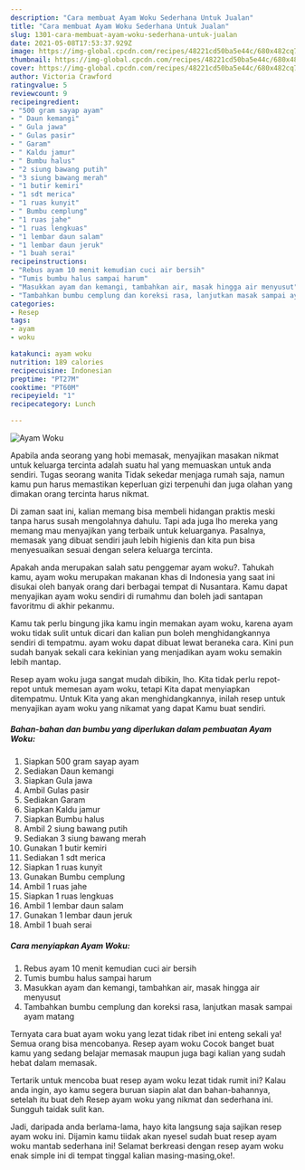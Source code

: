 ```yaml
---
description: "Cara membuat Ayam Woku Sederhana Untuk Jualan"
title: "Cara membuat Ayam Woku Sederhana Untuk Jualan"
slug: 1301-cara-membuat-ayam-woku-sederhana-untuk-jualan
date: 2021-05-08T17:53:37.929Z
image: https://img-global.cpcdn.com/recipes/48221cd50ba5e44c/680x482cq70/ayam-woku-foto-resep-utama.jpg
thumbnail: https://img-global.cpcdn.com/recipes/48221cd50ba5e44c/680x482cq70/ayam-woku-foto-resep-utama.jpg
cover: https://img-global.cpcdn.com/recipes/48221cd50ba5e44c/680x482cq70/ayam-woku-foto-resep-utama.jpg
author: Victoria Crawford
ratingvalue: 5
reviewcount: 9
recipeingredient:
- "500 gram sayap ayam"
- " Daun kemangi"
- " Gula jawa"
- " Gulas pasir"
- " Garam"
- " Kaldu jamur"
- " Bumbu halus"
- "2 siung bawang putih"
- "3 siung bawang merah"
- "1 butir kemiri"
- "1 sdt merica"
- "1 ruas kunyit"
- " Bumbu cemplung"
- "1 ruas jahe"
- "1 ruas lengkuas"
- "1 lembar daun salam"
- "1 lembar daun jeruk"
- "1 buah serai"
recipeinstructions:
- "Rebus ayam 10 menit kemudian cuci air bersih"
- "Tumis bumbu halus sampai harum"
- "Masukkan ayam dan kemangi, tambahkan air, masak hingga air menyusut"
- "Tambahkan bumbu cemplung dan koreksi rasa, lanjutkan masak sampai ayam matang"
categories:
- Resep
tags:
- ayam
- woku

katakunci: ayam woku 
nutrition: 189 calories
recipecuisine: Indonesian
preptime: "PT27M"
cooktime: "PT60M"
recipeyield: "1"
recipecategory: Lunch

---
```



![Ayam Woku](https://img-global.cpcdn.com/recipes/48221cd50ba5e44c/680x482cq70/ayam-woku-foto-resep-utama.jpg)

Apabila anda seorang yang hobi memasak, menyajikan masakan nikmat untuk keluarga tercinta adalah suatu hal yang memuaskan untuk anda sendiri. Tugas seorang  wanita Tidak sekedar menjaga rumah saja, namun kamu pun harus memastikan keperluan gizi terpenuhi dan juga olahan yang dimakan orang tercinta harus nikmat.

Di zaman  saat ini, kalian memang bisa membeli hidangan praktis meski tanpa harus susah mengolahnya dahulu. Tapi ada juga lho mereka yang memang mau menyajikan yang terbaik untuk keluarganya. Pasalnya, memasak yang dibuat sendiri jauh lebih higienis dan kita pun bisa menyesuaikan sesuai dengan selera keluarga tercinta. 



Apakah anda merupakan salah satu penggemar ayam woku?. Tahukah kamu, ayam woku merupakan makanan khas di Indonesia yang saat ini disukai oleh banyak orang dari berbagai tempat di Nusantara. Kamu dapat menyajikan ayam woku sendiri di rumahmu dan boleh jadi santapan favoritmu di akhir pekanmu.

Kamu tak perlu bingung jika kamu ingin memakan ayam woku, karena ayam woku tidak sulit untuk dicari dan kalian pun boleh menghidangkannya sendiri di tempatmu. ayam woku dapat dibuat lewat beraneka cara. Kini pun sudah banyak sekali cara kekinian yang menjadikan ayam woku semakin lebih mantap.

Resep ayam woku juga sangat mudah dibikin, lho. Kita tidak perlu repot-repot untuk memesan ayam woku, tetapi Kita dapat menyiapkan ditempatmu. Untuk Kita yang akan menghidangkannya, inilah resep untuk menyajikan ayam woku yang nikamat yang dapat Kamu buat sendiri.

<!--inarticleads1-->

##### Bahan-bahan dan bumbu yang diperlukan dalam pembuatan Ayam Woku:

1. Siapkan 500 gram sayap ayam
1. Sediakan  Daun kemangi
1. Siapkan  Gula jawa
1. Ambil  Gulas pasir
1. Sediakan  Garam
1. Siapkan  Kaldu jamur
1. Siapkan  Bumbu halus
1. Ambil 2 siung bawang putih
1. Sediakan 3 siung bawang merah
1. Gunakan 1 butir kemiri
1. Sediakan 1 sdt merica
1. Siapkan 1 ruas kunyit
1. Gunakan  Bumbu cemplung
1. Ambil 1 ruas jahe
1. Siapkan 1 ruas lengkuas
1. Ambil 1 lembar daun salam
1. Gunakan 1 lembar daun jeruk
1. Ambil 1 buah serai




<!--inarticleads2-->

##### Cara menyiapkan Ayam Woku:

1. Rebus ayam 10 menit kemudian cuci air bersih
1. Tumis bumbu halus sampai harum
1. Masukkan ayam dan kemangi, tambahkan air, masak hingga air menyusut
1. Tambahkan bumbu cemplung dan koreksi rasa, lanjutkan masak sampai ayam matang




Ternyata cara buat ayam woku yang lezat tidak ribet ini enteng sekali ya! Semua orang bisa mencobanya. Resep ayam woku Cocok banget buat kamu yang sedang belajar memasak maupun juga bagi kalian yang sudah hebat dalam memasak.

Tertarik untuk mencoba buat resep ayam woku lezat tidak rumit ini? Kalau anda ingin, ayo kamu segera buruan siapin alat dan bahan-bahannya, setelah itu buat deh Resep ayam woku yang nikmat dan sederhana ini. Sungguh taidak sulit kan. 

Jadi, daripada anda berlama-lama, hayo kita langsung saja sajikan resep ayam woku ini. Dijamin kamu tiidak akan nyesel sudah buat resep ayam woku mantab sederhana ini! Selamat berkreasi dengan resep ayam woku enak simple ini di tempat tinggal kalian masing-masing,oke!.

